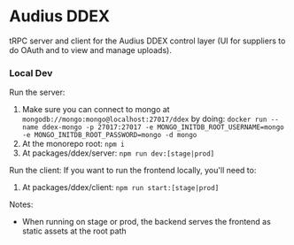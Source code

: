 # Audius DDEX

tRPC server and client for the Audius DDEX control layer (UI for suppliers to do OAuth and to view and manage uploads).

### Local Dev
Run the server:
1. Make sure you can connect to mongo at `mongodb://mongo:mongo@localhost:27017/ddex` by doing: `docker run --name ddex-mongo -p 27017:27017 -e MONGO_INITDB_ROOT_USERNAME=mongo -e MONGO_INITDB_ROOT_PASSWORD=mongo -d mongo`
2. At the monorepo root: `npm i`
3. At packages/ddex/server: `npm run dev:[stage|prod]`  

Run the client:
If you want to run the frontend locally, you'll need to:
1. At packages/ddex/client: `npm run start:[stage|prod]`


Notes:
* When running on stage or prod, the backend serves the frontend as static assets at the root path

